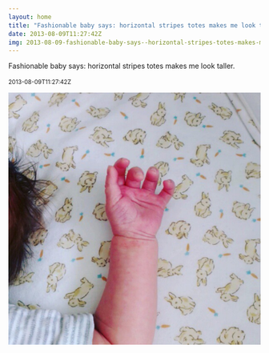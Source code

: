 ```yaml
---
layout: home
title: "Fashionable baby says: horizontal stripes totes makes me look taller."
date: 2013-08-09T11:27:42Z
img: 2013-08-09-fashionable-baby-says--horizontal-stripes-totes-makes-me-look-taller-.jpg
---
```


Fashionable baby says: horizontal stripes totes makes me look taller.

<small>2013-08-09T11:27:42Z</small>

![Fashionable baby says: horizontal stripes totes makes me look taller.](2013-08-09-fashionable-baby-says--horizontal-stripes-totes-makes-me-look-taller-.jpg)
